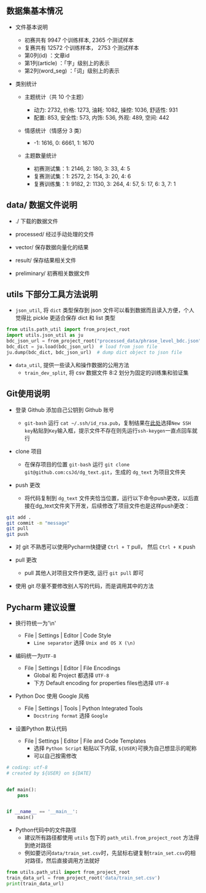 ## 数据集基本情况
    
* 文件基本说明
    * 初赛共有 9947 个训练样本, 2365 个测试样本
    * 复赛共有 12572 个训练样本， 2753 个测试样本
    * 第0列(id)       ：文章id  
    * 第1列(article)  ：「字」级别上的表示 
    * 第2列(word_seg) ：「词」级别上的表示  
    
       
* 类别统计
    * 主题统计（共 10 个主题）
      * 动力: 2732, 价格: 1273, 油耗: 1082, 操控: 1036, 舒适性: 931
      * 配置: 853, 安全性: 573, 内饰: 536, 外观: 489, 空间: 442
    
    * 情感统计（情感分 3 类）
      * -1: 1616, 0: 6661, 1: 1670
      
    * 主题数量统计
      * 初赛测试集：1: 2146, 2: 180, 3: 33, 4: 5
      * 复赛测试集：1: 2572, 2: 154, 3: 20, 4: 6
      * 复赛训练集：1: 9182, 2: 1130, 3: 264, 4: 57, 5: 17, 6: 3, 7: 1
      

## data/ 数据文件说明
* ./ 下载的数据文件
    
* processed/  经过手动处理的文件

* vector/ 保存数据向量化的结果
		
* result/ 保存结果相关文件

* preliminary/ 初赛相关数据文件


## utils 下部分工具方法说明

* `json_util`, 将 `dict` 类型保存到 json 文件可以看到数据而且读入方便，个人觉得比 pickle 更适合保存 dict 和 list 类型
```python
from utils.path_util import from_project_root
import utils.json_util as ju
bdc_json_url = from_project_root("processed_data/phrase_level_bdc.json")
bdc_dict = ju.load(bdc_json_url)  # load from json file
ju.dump(bdc_dict, bdc_json_url)  # dump dict object to json file
```

* `data_util`, 提供一些读入和操作数据的公用方法
  * `train_dev_split`, 将 csv 数据文件 8:2 划分为固定的训练集和验证集

        
## Git使用说明
* 登录 Github 添加自己公钥到 Github 账号
  * `git-bash` 运行 `cat ~/.ssh/id_rsa.pub`，复制结果在[此处](https://github.com/settings/keys)选择`New SSH key`粘贴到`Key`输入框，提示文件不存在则先运行`ssh-keygen`一直点回车就行
  
* clone 项目
  * 在保存项目的位置 `git-bash` 运行 `git clone git@github.com:csJd/dg_text.git`，生成的 `dg_text` 为项目文件夹
  
* push 更改
  * 将代码复制到 `dg_text` 文件夹恰当位置，运行以下命令push更改，以后直接在dg_text文件夹下开发，后续修改了项目文件也是这样push更改：
```sh
git add .
git commit -m "message"
git pull
git push
```
  * 对 git 不熟悉可以使用Pycharm快捷键 `Ctrl + T` pull， 然后 `Ctrl + K` push

* pull 更改
  * pull 其他人对项目文件作更改, 运行 `git pull` 即可
  
* 使用 git 尽量不要修改别人写的代码，而是调用其中的方法
   

## Pycharm 建议设置

* 换行符统一为'\n'
  * File | Settings | Editor | Code Style
    * `Line separator` 选择 `Unix and OS X (\n)`

* 编码统一为`UTF-8`
  * File | Settings | Editor | File Encodings
    * Global 和 Project 都选择 `UTF-8`
    * 下方 Default encoding for properties files也选择 `UTF-8`

* Python Doc 使用 Google 风格
  * File | Settings | Tools | Python Integrated Tools
    * `Docstring format` 选择 `Google`

* 设置Python 默认代码
  * File | Settings | Editor | File and Code Templates
    * 选择 `Python Script` 粘贴以下内容, `${USER}`可换为自己想显示的昵称
    * 可以自己按需修改

```python
# coding: utf-8
# created by ${USER} on ${DATE}


def main():
    pass


if __name__ == '__main__':
    main()

```

* Python代码中的文件路径
  * 建议所有路径都使用 `utils` 包下的 `path_util.from_project_root` 方法得到绝对路径
  * 例如要访问`data/train_set.csv`时，先鼠标右键复制`train_set.csv`的相对路径，然后直接调用方法就好
```python
from utils.path_util import from_project_root
train_data_url = from_project_root('data/train_set.csv')
print(train_data_url)
```

